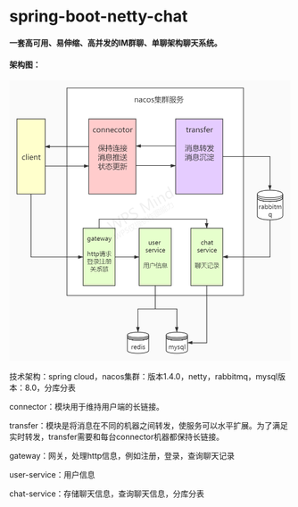 # spring-boot-netty-chat
#### 一套高可用、易伸缩、高并发的IM群聊、单聊架构聊天系统。



#### 架构图：

![](https://github.com/kejiefu/spring-boot-netty-chat/blob/main/chat-flow.jpg)



技术架构：spring cloud，nacos集群：版本1.4.0，netty，rabbitmq，mysql版本：8.0，分库分表

connector：模块用于维持用户端的长链接。

transfer：模块是将消息在不同的机器之间转发，使服务可以水平扩展。为了满足实时转发，transfer需要和每台connector机器都保持长链接。

gateway：网关，处理http信息，例如注册，登录，查询聊天记录

user-service：用户信息

chat-service：存储聊天信息，查询聊天信息，分库分表